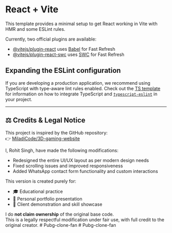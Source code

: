 # React + Vite

This template provides a minimal setup to get React working in Vite with HMR and some ESLint rules.

Currently, two official plugins are available:

- [@vitejs/plugin-react](https://github.com/vitejs/vite-plugin-react/blob/main/packages/plugin-react) uses [Babel](https://babeljs.io/) for Fast Refresh
- [@vitejs/plugin-react-swc](https://github.com/vitejs/vite-plugin-react/blob/main/packages/plugin-react-swc) uses [SWC](https://swc.rs/) for Fast Refresh

## Expanding the ESLint configuration

If you are developing a production application, we recommend using TypeScript with type-aware lint rules enabled. Check out the [TS template](https://github.com/vitejs/vite/tree/main/packages/create-vite/template-react-ts) for information on how to integrate TypeScript and [`typescript-eslint`](https://typescript-eslint.io) in your project.


---

## ⚖️ Credits & Legal Notice

This project is inspired by the GitHub repository:  
👉 [MiladiCode/3D-gaming-website](https://github.com/MiladiCode/3D-gaming-website)

I, Rohit Singh, have made the following modifications:
- Redesigned the entire UI/UX layout as per modern design needs
- Fixed scrolling issues and improved responsiveness
- Added WhatsApp contact form functionality and custom interactions

This version is created purely for:
- 🎓 Educational practice
- 💼 Personal portfolio presentation
- 🤝 Client demonstration and skill showcase

I do **not claim ownership** of the original base code.  
This is a legally respectful modification under fair use, with full credit to the original creator.
#   P u b g - c l o n e - f a n  
 #   P u b g - c l o n e - f a n  
 